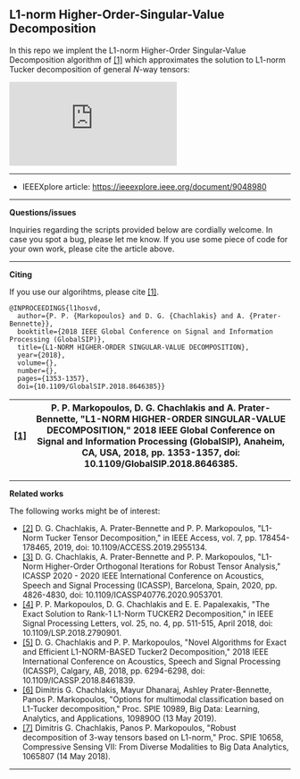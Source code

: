 ## L1-norm Higher-Order-Singular-Value Decomposition

In this repo we implent the L1-norm Higher-Order Singular-Value Decomposition algorithm of [[1]](https://ieeexplore.ieee.org/document/8646385) which approximates the solution to L1-norm Tucker decomposition of general $N$-way tensors:

![equation](https://latex.codecogs.com/svg.latex?%5Cinline%20%5CLARGE%20%5Cunderset%7B%5C%7B%5Cmathbf%20Q_n%20%5Cin%20%5Cmathbb%20R%5E%7BD_n%20%5Ctimes%20d_n%7D%5C%7D_%7Bn%3D1%2C2%2C%5Cldots%2CN%7D%7D%7B%5Ctext%7Bmax.%7D%7D%5Cleft%5C%7C%5Cboldsymbol%7B%5Cmathcal%20X%7D%5Ctimes_1%5Cmathbf%20Q_1%5E%5Ctop%20%5Ctimes_2%5Cmathbf%20Q_2%5E%5Ctop%20%5Cldots%20%5Ctimes_N%5Cmathbf%20Q_N%5E%5Ctop%5Cright%5C%7C_1.)

---
* IEEEXplore article: https://ieeexplore.ieee.org/document/9048980
---
**Questions/issues**

Inquiries regarding the scripts provided below are cordially welcome. In case you spot a bug, please let me know. If you use some piece of code for your own work, please cite the article above.

---
**Citing**

If you use our algorihtms, please cite [[1]](https://ieeexplore.ieee.org/document/8646385).
```
@INPROCEEDINGS{l1hosvd,
  author={P. P. {Markopoulos} and D. G. {Chachlakis} and A. {Prater-Bennette}},
  booktitle={2018 IEEE Global Conference on Signal and Information Processing (GlobalSIP)}, 
  title={L1-NORM HIGHER-ORDER SINGULAR-VALUE DECOMPOSITION}, 
  year={2018},
  volume={},
  number={},
  pages={1353-1357},
  doi={10.1109/GlobalSIP.2018.8646385}}
```
|[[1]](https://ieeexplore.ieee.org/document/8646385)|P. P. Markopoulos, D. G. Chachlakis and A. Prater-Bennette, "L1-NORM HIGHER-ORDER SINGULAR-VALUE DECOMPOSITION," 2018 IEEE Global Conference on Signal and Information Processing (GlobalSIP), Anaheim, CA, USA, 2018, pp. 1353-1357, doi: 10.1109/GlobalSIP.2018.8646385.|
|-----|--------|

---
**Related works**

The following works might be of interest:

* [[2]](https://ieeexplore.ieee.org/document/8910610) D. G. Chachlakis, A. Prater-Bennette and P. P. Markopoulos, "L1-Norm Tucker Tensor Decomposition," in IEEE Access, vol. 7, pp. 178454-178465, 2019, doi: 10.1109/ACCESS.2019.2955134.
* [[3]](https://ieeexplore.ieee.org/document/9053701) D. G. Chachlakis, A. Prater-Bennette and P. P. Markopoulos, "L1-Norm Higher-Order Orthogonal Iterations for Robust Tensor Analysis," ICASSP 2020 - 2020 IEEE International Conference on Acoustics, Speech and Signal Processing (ICASSP), Barcelona, Spain, 2020, pp. 4826-4830, doi: 10.1109/ICASSP40776.2020.9053701.
* [[4]](https://ieeexplore.ieee.org/document/8248754) P. P. Markopoulos, D. G. Chachlakis and E. E. Papalexakis, "The Exact Solution to Rank-1 L1-Norm TUCKER2 Decomposition," in IEEE Signal Processing Letters, vol. 25, no. 4, pp. 511-515, April 2018, doi: 10.1109/LSP.2018.2790901.
* [[5]](https://ieeexplore.ieee.org/document/8461839) D. G. Chachlakis and P. P. Markopoulos, "Novel Algorithms for Exact and Efficient L1-NORM-BASED Tucker2 Decomposition," 2018 IEEE International Conference on Acoustics, Speech and Signal Processing (ICASSP), Calgary, AB, 2018, pp. 6294-6298, doi: 10.1109/ICASSP.2018.8461839.
* [[6]](https://doi-org.ezproxy.rit.edu/10.1117/12.2520140) Dimitris G. Chachlakis, Mayur Dhanaraj, Ashley Prater-Bennette, Panos P. Markopoulos, "Options for multimodal classification based on L1-Tucker decomposition," Proc. SPIE 10989, Big Data: Learning, Analytics, and Applications, 109890O (13 May 2019).
* [[7]](https://doi-org.ezproxy.rit.edu/10.1117/12.2307843) Dimitris G. Chachlakis, Panos P. Markopoulos, "Robust decomposition of 3-way tensors based on L1-norm," Proc. SPIE 10658, Compressive Sensing VII: From Diverse Modalities to Big Data Analytics, 1065807 (14 May 2018).
---
